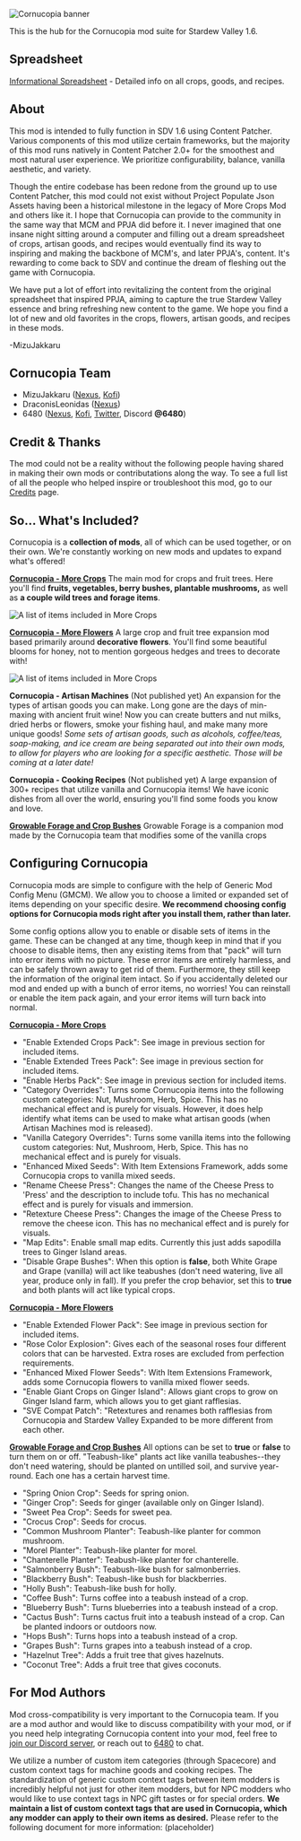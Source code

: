 ![Cornucopia banner](https://i.imgur.com/xeREF8V.png)

This is the hub for the Cornucopia mod suite for Stardew Valley 1.6.

## Spreadsheet
[Informational Spreadsheet](https://docs.google.com/spreadsheets/d/1dPEZ6ygmV9J66Z9Ry2wR4kq4m39aElR26XR_ElknawA/edit?usp=sharing) - Detailed info on all crops, goods, and recipes.

## About
This mod is intended to fully function in SDV 1.6 using Content Patcher. Various components of this mod utilize certain frameworks, but the majority of this mod runs natively in Content Patcher 2.0+ for the smoothest and most natural user experience. We prioritize configurability, balance, vanilla aesthetic, and variety.

Though the entire codebase has been redone from the ground up to use Content Patcher, this mod could not exist without Project Populate Json Assets having been a historical milestone in the legacy of More Crops Mod and others like it. I hope that Cornucopia can provide to the community in the same way that MCM and PPJA did before it. I never imagined that one insane night sitting around a computer and filling out a dream spreadsheet of crops, artisan goods, and recipes would eventually find its way to inspiring and making the backbone of MCM's, and later PPJA's, content. It's rewarding to come back to SDV and continue the dream of fleshing out the game with Cornucopia.

We have put a lot of effort into revitalizing the content from the original spreadsheet that inspired PPJA, aiming to capture the true Stardew Valley essence and bring refreshing new content to the game. We hope you find a lot of new and old favorites in the crops, flowers, artisan goods, and recipes in these mods.

-MizuJakkaru

## Cornucopia Team
* MizuJakkaru ([Nexus](https://www.nexusmods.com/stardewvalley/users/2821799), [Kofi](https://ko-fi.com/mizujakkaru))
* DraconisLeonidas ([Nexus](https://www.nexusmods.com/stardewvalley/users/158706123))
* 6480 ([Nexus](https://www.nexusmods.com/users/55537262), [Kofi](https://ko-fi.com/6480k), [Twitter](https://twitter.com/6480n), Discord **@6480**)

## Credit & Thanks
The mod could not be a reality without the following people having shared in making their own mods or contributations along the way. To see a full list of all the people who helped inspire or troubleshoot this mod, go to our [Credits](https://github.com/MizuJakkaru/Cornucopia/blob/main/CREDITS.md) page.

## So... What's Included?
Cornucopia is a **collection of mods**, all of which can be used together, or on their own. We're constantly working on new mods and updates to expand what's offered!

[**Cornucopia - More Crops**](https://www.nexusmods.com/stardewvalley/mods/19508) The main mod for crops and fruit trees. Here you'll find **fruits, vegetables, berry bushes, plantable mushrooms,** as well as **a couple wild trees and forage items**.

![A list of items included in More Crops](https://raw.githubusercontent.com/MizuJakkaru/Cornucopia/main/%5BCP%5D%20Cornucopia%20More%20Crops/config%20options.png)

[**Cornucopia - More Flowers**](https://www.nexusmods.com/stardewvalley/mods/20290) A large crop and fruit tree expansion mod based primarily around **decorative flowers**. You'll find some beautiful blooms for honey, not to mention gorgeous hedges and trees to decorate with!

![A list of items included in More Crops](https://raw.githubusercontent.com/MizuJakkaru/Cornucopia/main/%5BCP%5D%20Cornucopia%20More%20Flowers/config%20options.png)

**Cornucopia - Artisan Machines** \(Not published yet\) An expansion for the types of artisan goods you can make. Long gone are the days of min-maxing with ancient fruit wine! Now you can create butters and nut milks, dried herbs or flowers, smoke your fishing haul, and make many more unique goods!
*Some sets of artisan goods, such as alcohols, coffee/teas, soap-making, and ice cream are being separated out into their own mods, to allow for players who are looking for a specific aesthetic. Those will be coming at a later date!*

**Cornucopia - Cooking Recipes** \(Not published yet\) A large expansion of 300+ recipes that utilize vanilla and Cornucopia items! We have iconic dishes from all over the world, ensuring you'll find some foods you know and love.

[**Growable Forage and Crop Bushes**](https://www.nexusmods.com/stardewvalley/mods/20340) Growable Forage is a companion mod made by the Cornucopia team that modifies some of the vanilla crops 

## Configuring Cornucopia
Cornucopia mods are simple to configure with the help of Generic Mod Config Menu (GMCM). We allow you to choose a limited or expanded set of items depending on your specific desire. **We recommend choosing config options for Cornucopia mods right after you install them, rather than later.**

Some config options allow you to enable or disable sets of items in the game. These can be changed at any time, though keep in mind that if you choose to disable items, then any existing items from that "pack" will turn into error items with no picture. These error items are entirely harmless, and can be safely thrown away to get rid of them. Furthermore, they still keep the information of the original item intact. So if you accidentally deleted our mod and ended up with a bunch of error items, no worries! You can reinstall or enable the item pack again, and your error items will turn back into normal.

[**Cornucopia - More Crops**](https://www.nexusmods.com/stardewvalley/mods/19508)
* "Enable Extended Crops Pack": See image in previous section for included items.
* "Enable Extended Trees Pack": See image in previous section for included items.
* "Enable Herbs Pack": See image in previous section for included items.
* "Category Overrides": Turns some Cornucopia items into the following custom categories: Nut, Mushroom, Herb, Spice. This has no mechanical effect and is purely for visuals. However, it does help identify what items can be used to make what artisan goods (when Artisan Machines mod is released).
* "Vanilla Category Overrides": Turns some vanilla items into the following custom categories: Nut, Mushroom, Herb, Spice. This has no mechanical effect and is purely for visuals.
* "Enhanced Mixed Seeds": With Item Extensions Framework, adds some Cornucopia crops to vanilla mixed seeds.
* "Rename Cheese Press": Changes the name of the Cheese Press to 'Press' and the description to include tofu. This has no mechanical effect and is purely for visuals and immersion.
* "Retexture Cheese Press": Changes the image of the Cheese Press to remove the cheese icon. This has no mechanical effect and is purely for visuals.
* "Map Edits": Enable small map edits. Currently this just adds sapodilla trees to Ginger Island areas.
* "Disable Grape Bushes": When this option is **false**, both White Grape and Grape (vanilla) will act like teabushes (don't need watering, live all year, produce only in fall). If you prefer the crop behavior, set this to **true** and both plants will act like typical crops.

[**Cornucopia - More Flowers**](https://www.nexusmods.com/stardewvalley/mods/20290)
* "Enable Extended Flower Pack": See image in previous section for included items.
* "Rose Color Explosion": Gives each of the seasonal roses four different colors that can be harvested. Extra roses are excluded from perfection requirements.
* "Enhanced Mixed Flower Seeds": With Item Extensions Framework, adds some Cornucopia flowers to vanilla mixed flower seeds.
* "Enable Giant Crops on Ginger Island": Allows giant crops to grow on Ginger Island farm, which allows you to get giant rafflesias.
* "SVE Compat Patch": "Retextures and renames both rafflesias from Cornucopia and Stardew Valley Expanded to be more different from each other.

[**Growable Forage and Crop Bushes**](https://www.nexusmods.com/stardewvalley/mods/20340)
All options can be set to **true** or **false** to turn them on or off. "Teabush-like" plants act like vanilla teabushes--they don't need watering, should be planted on untilled soil, and survive year-round. Each one has a certain harvest time.
* "Spring Onion Crop": Seeds for spring onion.
* "Ginger Crop": Seeds for ginger (available only on Ginger Island).
* "Sweet Pea Crop": Seeds for sweet pea.
* "Crocus Crop": Seeds for crocus.
* "Common Mushroom Planter": Teabush-like planter for common mushroom.
* "Morel Planter": Teabush-like planter for morel.
* "Chanterelle Planter": Teabush-like planter for chanterelle.
* "Salmonberry Bush": Teabush-like bush for salmonberries.
* "Blackberry Bush": Teabush-like bush for blackberries.
* "Holly Bush": Teabush-like bush for holly.
* "Coffee Bush": Turns coffee into a teabush instead of a crop.
* "Blueberry Bush": Turns blueberries into a teabush instead of a crop.
* "Cactus Bush": Turns cactus fruit into a teabush instead of a crop. Can be planted indoors or outdoors now.
* "Hops Bush": Turns hops into a teabush instead of a crop.
* "Grapes Bush": Turns grapes into a teabush instead of a crop.
* "Hazelnut Tree": Adds a fruit tree that gives hazelnuts.
* "Coconut Tree": Adds a fruit tree that gives coconuts.

## For Mod Authors
Mod cross-compatibility is very important to the Cornucopia team. If you are a mod author and would like to discuss compatibility with your mod, or if you need help integrating Cornucopia content into your mod, feel free to [join our Discord server](https://discord.gg/qEMWVcNPxe), or reach out to [6480](https://www.nexusmods.com/users/55537262) to chat.

We utilize a number of custom item categories (through Spacecore) and custom context tags for machine goods and cooking recipes. The standardization of generic custom context tags between item modders is incredibly helpful not just for other item modders, but for NPC modders who would like to use context tags in NPC gift tastes or for special orders. **We maintain a list of custom context tags that are used in Cornucopia, which any modder can apply to their own items as desired.** Please refer to the following document for more information: (placeholder)
